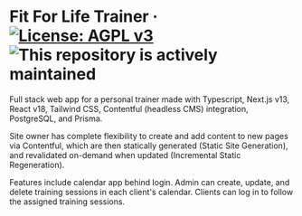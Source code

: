 # Fit For Life Trainer &middot; [![License: AGPL v3](https://img.shields.io/badge/License-AGPL_v3-blue.svg)](https://www.gnu.org/licenses/agpl-3.0) ![This repository is actively maintained](https://img.shields.io/maintenance/yes/2023)

Full stack web app for a personal trainer made with Typescript, Next.js v13, React v18, Tailwind CSS, Contentful (headless CMS) integration, PostgreSQL, and Prisma.

Site owner has complete flexibility to create and add content to new pages via Contentful, which are then statically generated (Static Site Generation), and revalidated on-demand when updated (Incremental Static Regeneration).

Features include calendar app behind login. Admin can create, update, and delete training sessions in each client's calendar.  Clients can log in to follow the assigned training sessions.